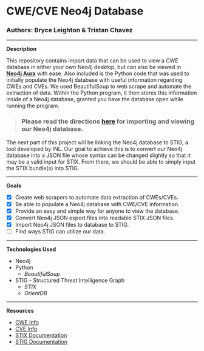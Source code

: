 # CWE/CVE Neo4j Database
### Authors: Bryce Leighton & Tristan Chavez

---

**Description**

This repository contains import data that can be used to view a CWE database in either your own Neo4j desktop, but can also be viewed in [**Neo4j Aura**](https://neo4j.com/cloud/aura/) with ease. Also included is the Python code that was used to initially populate the Neo4j database with useful information regarding CWEs and CVEs. We used BeautifulSoup to web scrape and automate the extraction of data. Within the Python program, it then stores this information inside of a Neo4j database, granted you have the database open while running the program.

>###  Please read the directions [**here**](https://github.com/brycecoder37/CWE-Database/blob/main/View-Instructions.md) for importing and viewing our Neo4j database.

The next part of this project will be linking the Neo4j database to STIG, a tool developed by INL. Our goal to achieve this is to convert our Neo4j database into a JSON file whose syntax can be changed slightly so that it may be a valid input for STIX. From there, we should be able to simply input the STIX bundle(s) into STIG.

---

**Goals**
- [x] Create web scrapers to automate data extraction of CWEs/CVEs.
- [x] Be able to populate a Neo4j database with CWE/CVE information.
- [x] Provide an easy and simple way for anyone to view the database.
- [x] Convert Neo4j JSON export files into readable STIX JSON files.
- [x] Import Neo4j JSON files to database to STIG.
- [ ] Find ways STIG can utilize our data.

---

**Technologies Used**
- Neo4j
- Python
  - *BeautifulSoup*
- STIG - Structured Threat Intelligence Graph
  - *STIX*
  - *OrientDB*

---

**Resources**
- [CWE Info](https://cwe.mitre.org/)
- [CVE Info](https://nvd.nist.gov/)
- [STIX Documentation](https://oasis-open.github.io/cti-documentation/)
- [STIG Documentation](https://github.com/idaholab/STIG)

